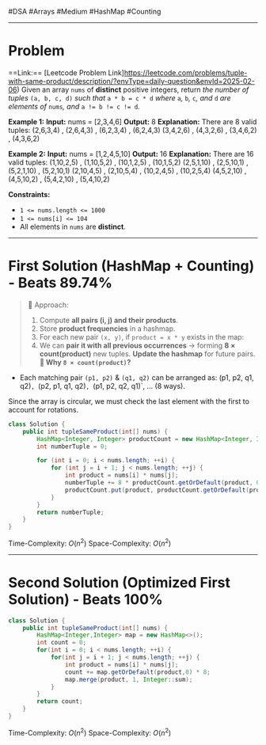 #DSA #Arrays #Medium #HashMap #Counting 
___
# Problem
==Link:== [Leetcode Problem Link]https://leetcode.com/problems/tuple-with-same-product/description/?envType=daily-question&envId=2025-02-06)
Given an array `nums` of **distinct** positive integers, return _the number of tuples_ `(a, b, c, d)` _such that_ `a * b = c * d` _where_ `a`_,_ `b`_,_ `c`_, and_ `d` _are elements of_ `nums`_, and_ `a != b != c != d`_._

**Example 1:**
	**Input:** nums = [2,3,4,6]
	**Output:** 8
	**Explanation:** There are 8 valid tuples:
	(2,6,3,4) , (2,6,4,3) , (6,2,3,4) , (6,2,4,3)
	(3,4,2,6) , (4,3,2,6) , (3,4,6,2) , (4,3,6,2)

**Example 2:**
	**Input:** nums = [1,2,4,5,10]
	**Output:** 16
	**Explanation:** There are 16 valid tuples:
	(1,10,2,5) , (1,10,5,2) , (10,1,2,5) , (10,1,5,2)
	(2,5,1,10) , (2,5,10,1) , (5,2,1,10) , (5,2,10,1)
	(2,10,4,5) , (2,10,5,4) , (10,2,4,5) , (10,2,5,4)
	(4,5,2,10) , (4,5,10,2) , (5,4,2,10) , (5,4,10,2)

**Constraints:**
- `1 <= nums.length <= 1000`
- `1 <= nums[i] <= 104`
- All elements in `nums` are **distinct**.
___
# First Solution (HashMap + Counting) - Beats 89.74%
>🚀 Approach:
> 1. Compute **all pairs (i, j) and their products**.  
> 2. Store **product frequencies** in a hashmap.  
> 3. For each new pair `(x, y)`, if `product = x * y` exists in the map:
> 4. We can **pair it with all previous occurrences** → forming **8 × count(product)** new tuples. **Update the hashmap** for future pairs.
 **🧠 Why `8 × count(product)`?**
 - Each matching pair `(p1, p2)` & `(q1, q2)` can be arranged as:  (p1, p2, q1, q2)`, `(p2, p1, q1, q2)`, `(p1, p2, q2, q1)`, ... (8 ways).

Since the array is circular, we must check the last element with the first to account for rotations.
```java
class Solution {
    public int tupleSameProduct(int[] nums) {
        HashMap<Integer, Integer> productCount = new HashMap<Integer, Integer>();
        int numberTuple = 0;

        for (int i = 0; i < nums.length; ++i) {
            for (int j = i + 1; j < nums.length; ++j) {
                int product = nums[i] * nums[j];
                numberTuple += 8 * productCount.getOrDefault(product, 0);
                productCount.put(product, productCount.getOrDefault(product, 0) + 1);
            }
        }
        return numberTuple;
    }
}
```
Time-Complexity: $O(n^2)$
Space-Complexity: $O(n^2)$ 
___
# Second Solution (Optimized First Solution) - Beats 100%
```java
class Solution {
    public int tupleSameProduct(int[] nums) {
        HashMap<Integer,Integer> map = new HashMap<>();
        int count = 0;
        for(int i = 0; i < nums.length; ++i) {
            for(int j = i + 1; j < nums.length; ++j) {
                int product = nums[i] * nums[j];
                count += map.getOrDefault(product,0) * 8;
                map.merge(product, 1, Integer::sum);
            }
        }
        return count;
    }
}
```
Time-Complexity: $O(n^2)$
Space-Complexity: $O(n^2)$ 